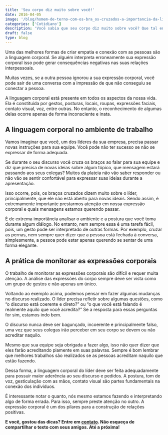 ```yaml
---
title: 'Seu corpo diz muito sobre você!'
date: 2016-04-05
image: '/blog/homem-de-terno-com-os-bra_os-cruzados-a-importancia-da-linguagem-corporal.jpg'
categories: ['Cotidiano']
description: 'Você sabia que seu corpo diz muito sobre você? Que tal entender um pouco mais sobre isso, leia aqui algumas dicas!'
draft: false
type: blog
---
```


Uma das melhores formas de criar empatia e conexão com as pessoas são a linguagem corporal. Se alguém interpreta erroneamente sua expressão corporal isso pode gerar consequências negativas nas suas relações interpessoais.

Muitas vezes, se a outra pessoa ignorou a sua expressão corporal, você pode sair de uma conversa com a impressão de que não conseguiu se conectar a pessoa.

A linguagem corporal está presente em todos os aspectos da nossa vida. Ela é constituída por gestos, posturas, locais, roupas, expressões faciais, contato visual, voz, entre outras. No entanto, o reconhecimento de algumas delas ocorre apenas de forma inconsciente e inata.

## A linguagem corporal no ambiente de trabalho

Vamos imaginar que você, um dos líderes da sua empresa, precisa passar novas instruções para sua equipe. Você pode não ter sucesso se não se expressar de forma adequada.

Se durante o seu discurso você cruza os braços ao falar para sua equipe e diz que precisa de novas ideias sobre algum tópico, que mensagem estará passando aos seus colegas? Muitos da plateia não vão saber responder ou não vão se sentir confortável para expressar suas ideias durante a apresentação.

Isso ocorre, pois, os braços cruzados dizem muito sobre o líder, principalmente, que ele não está aberto para novas ideais. Sendo assim, é extremamente importante prestarmos atenção em nossa expressão corporal e quais mensagens estamos querendo passar.

É de extrema importância analisar o ambiente e a postura que você toma durante algum diálogo. No entanto, nem sempre essa é uma tarefa fácil, pois, um gesto pode ser interpretado de outras formas. Por exemplo, cruzar as pernas, nem sempre quer dizer que a pessoa está fechada à conversa, simplesmente, a pessoa pode estar apenas querendo se sentar de uma forma elegante.

## A prática de monitorar as expressões corporais

O trabalho de monitorar as expressões corporais são difícil e requer muita atenção. A análise das expressões do corpo sempre deve ser vista como um grupo de gestos e não apenas um único.

Voltando ao exemplo acima, podemos pensar em fazer algumas mudanças no discurso realizado. O líder precisa refletir sobre algumas questões, como “o discurso está coerente e direto?” ou “o que você está falando é realmente aquilo que você acredita?” Se a resposta para essas perguntas for sim, estamos indo bem.

O discurso nunca deve ser bagunçado, incoerente e principalmente falso, uma vez que seus colegas irão perceber em seu corpo se devem ou não acreditar naquilo.

Mesmo que sua equipe seja obrigada a fazer algo, isso não quer dizer que eles farão acreditando piamente em suas palavras. Sempre é bom lembrar que melhores trabalhos são realizados se as pessoas acreditam naquilo que estão fazendo.

Dessa forma, a linguagem corporal do líder deve ser feita adequadamente para possuir maior aderência ao seu discurso e pedidos. A postura, tom de voz, gesticulação com as mãos, contato visual são partes fundamentais na conexão dos indivíduos.

É interessante notar o quanto, nós mesmo estamos fazendo e interpretando algo de forma errada. Para isso, sempre preste atenção no outro. A expressão corporal é um dos pilares para a construção de relações positivas.

**E você, gostou das dicas? Entre em [contato](/contato/). Não esqueça de compartilhar o texto com seus amigos. Até a próxima!**
